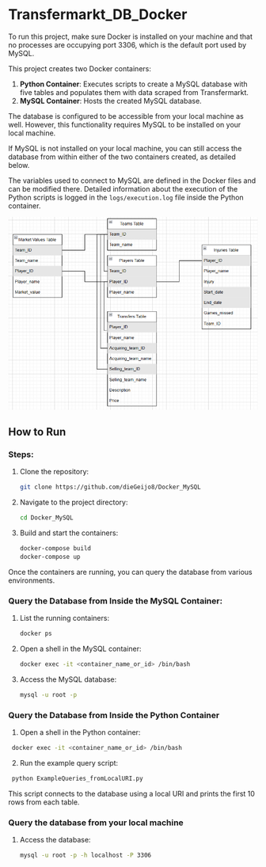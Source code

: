 # Transfermarkt_DB_Docker

To run this project, make sure Docker is installed on your machine and that no processes are occupying port 3306, which is the default port used by MySQL.

This project creates two Docker containers:
1. **Python Container**: Executes scripts to create a MySQL database with five tables and populates them with data scraped from Transfermarkt.
2. **MySQL Container**: Hosts the created MySQL database.

The database is configured to be accessible from your local machine as well. However, this functionality requires MySQL to be installed on your local machine.  

If MySQL is not installed on your local machine, you can still access the database from within either of the two containers created, as detailed below.

The variables used to connect to MySQL are defined in the Docker files and can be modified there. Detailed information about the execution of the Python scripts is logged in the `logs/execution.log` file inside the Python container.

![My Image](DBschema.png)

## How to Run

### Steps:
1. Clone the repository:
   ```bash
   git clone https://github.com/dieGeijo8/Docker_MySQL
   ```
2. Navigate to the project directory:
   ```bash
   cd Docker_MySQL
   ```
3. Build and start the containers:
   ```bash
   docker-compose build
   docker-compose up
   ```
Once the containers are running, you can query the database from various environments. 

### Query the Database from Inside the MySQL Container:
1. List the running containers:
   ```bash
   docker ps
   ```
2. Open a shell in the MySQL container:
   ```bash
   docker exec -it <container_name_or_id> /bin/bash
   ```
3. Access the MySQL database:
   ```bash
   mysql -u root -p
   ```

### Query the Database from Inside the Python Container
1. Open a shell in the Python container:
  ```bash
   docker exec -it <container_name_or_id> /bin/bash
   ```
2. Run the example query script:
  ```bash
   python ExampleQueries_fromLocalURI.py
   ```
This script connects to the database using a local URI and prints the first 10 rows from each table.

### Query the database from your local machine
1. Access the database:
   ```bash
   mysql -u root -p -h localhost -P 3306
   ```
